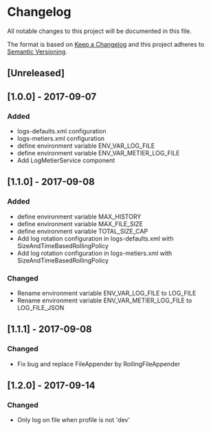 # Changelog
All notable changes to this project will be documented in this file.

The format is based on [Keep a Changelog](http://keepachangelog.com/en/1.0.0/)
and this project adheres to [Semantic Versioning](http://semver.org/spec/v2.0.0.html).

## [Unreleased]

## [1.0.0] - 2017-09-07
### Added
- logs-defaults.xml configuration
- logs-metiers.xml configuration
- define environment variable ENV_VAR_LOG_FILE
- define environment variable ENV_VAR_METIER_LOG_FILE
- Add LogMetierService component

## [1.1.0] - 2017-09-08
### Added
- define environment variable MAX_HISTORY
- define environment variable MAX_FILE_SIZE
- define environment variable TOTAL_SIZE_CAP
- Add log rotation configuration in logs-defaults.xml with SizeAndTimeBasedRollingPolicy
- Add log rotation configuration in logs-metiers.xml with SizeAndTimeBasedRollingPolicy

### Changed
- Rename environment variable ENV_VAR_LOG_FILE to LOG_FILE
- Rename environment variable ENV_VAR_METIER_LOG_FILE to LOG_FILE_JSON

## [1.1.1] - 2017-09-08
### Changed
- Fix bug and replace FileAppender by RollingFileAppender

## [1.2.0] - 2017-09-14
### Changed
- Only log on file when profile is not 'dev'
